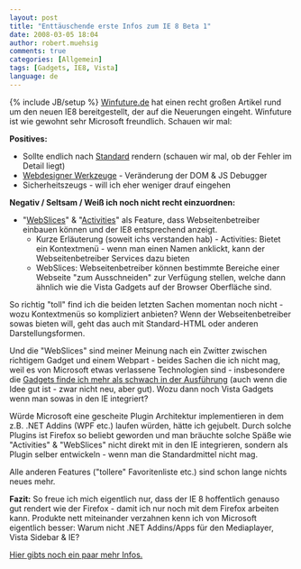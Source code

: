 ```yaml
---
layout: post
title: "Enttäuschende erste Infos zum IE 8 Beta 1"
date: 2008-03-05 18:04
author: robert.muehsig
comments: true
categories: [Allgemein]
tags: [Gadgets, IE8, Vista]
language: de
---
```

{% include JB/setup %}
<a href="http://www.winfuture.de/magazin/Internet-Explorer-8-Beta-1---Die-Neuerungen-im-berblick-37927-1.html">Winfuture.de</a> hat einen recht großen Artikel rund um den neuen IE8 bereitgestellt, der auf die Neuerungen eingeht. Winfuture ist wie gewohnt sehr Microsoft freundlich. Schauen wir mal:

<strong>Positives:</strong>
<ul>
	<li>Sollte endlich nach <a href="http://www.microsoft.com/windows/products/winfamily/ie/ie8/readiness/DevelopersNew.htm#css">Standard</a> rendern (schauen wir mal, ob der Fehler im Detail liegt)</li>
	<li><a href="http://www.microsoft.com/windows/products/winfamily/ie/ie8/readiness/DevelopersNew.htm#tools">Webdesigner Werkzeuge</a> - Veränderung der DOM &amp; JS Debugger</li>
	<li>Sicherheitszeugs - will ich eher weniger drauf eingehen</li>
</ul>
<strong>Negativ / Seltsam / Weiß ich noch nicht recht einzuordnen:</strong>
<ul>
	<li>"<a href="http://www.microsoft.com/windows/products/winfamily/ie/ie8/readiness/DevelopersNew.htm#webslices">WebSlices</a>" &amp; "<a href="http://www.microsoft.com/windows/products/winfamily/ie/ie8/readiness/DevelopersNew.htm#activities">Activities</a>" als Feature, dass Webseitenbetreiber einbauen können und der IE8 entsprechend anzeigt.
<ul>
	<li>Kurze Erläuterung (soweit ichs verstanden hab) - Activities: Bietet ein Kontextmenü - wenn man einen Namen anklickt, kann der Webseitenbetreiber Services dazu bieten</li>
	<li>WebSlices: Webseitenbetreiber können bestimmte Bereiche einer Webseite "zum Ausschneiden" zur Verfügung stellen, welche dann ähnlich wie die Vista Gadgets auf der Browser Oberfläche sind.</li>
</ul>
</li>
</ul>
So richtig "toll" find ich die beiden letzten Sachen momentan noch nicht - wozu Kontextmenüs so kompliziert anbieten? Wenn der Webseitenbetreiber sowas bieten will, geht das auch mit Standard-HTML oder anderen Darstellungsformen.

Und die "WebSlices" sind meiner Meinung nach ein Zwitter zwischen richtigem Gadget und einem Webpart - beides Sachen die ich nicht mag, weil es von Microsoft etwas verlassene Technologien sind - insbesondere die <a href="{{BASE_PATH}}/2007/12/10/windows-vista-gadgets-und-einige-sicherheitsbedenken/">Gadgets finde ich mehr als schwach in der Ausführung</a> (auch wenn die Idee gut ist - zwar nicht neu, aber gut). Wozu dann noch Vista Gadgets wenn man sowas in den IE integriert?

Würde Microsoft eine gescheite Plugin Architektur implementieren in dem z.B. .NET Addins (WPF etc.) laufen würden, hätte ich gejubelt. Durch solche Plugins ist Firefox so beliebt geworden und man bräuchte solche Späße wie "Activities" &amp; "WebSlices" nicht direkt mit in den IE integrieren, sondern als Plugin selber entwickeln - wenn man die Standardmittel nicht mag.

Alle anderen Features ("tollere" Favoritenliste etc.) sind schon lange nichts neues mehr.

<strong>Fazit:</strong> So freue ich mich eigentlich nur, dass der IE 8 hoffentlich genauso gut rendert wie der Firefox - damit ich nur noch mit dem Firefox arbeiten kann. Produkte nett miteinander verzahnen kenn ich von Microsoft eigentlich besser: Warum nicht .NET Addins/Apps für den Mediaplayer, Vista Sidebar &amp; IE?

<a href="http://www.microsoft.com/windows/products/winfamily/ie/ie8/readiness/default.htm">Hier gibts noch ein paar mehr Infos.</a>
